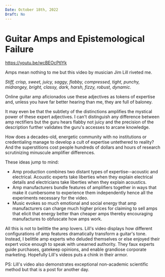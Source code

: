```yaml
---
Date: October 18th, 2022
Draft: No
---
```

# Guitar Amps and Epistemological Failure

https://youtu.be/wcBEOcPtlYk

Amps mean nothing to me but this video by musician Jim Lill riveted me.

*Stiff, crisp, sweet, juicy, saggy, flabby, compressed, tight, punchy, midrangey, bright, classy, dark, harsh, fizzy, robust, dynamic.*

Online guitar amp aficionados use these adjectives as tokens of expertise and, unless you have far better hearing than me, they are full of baloney.

It may even be that the subtlety of the distinctions amplifies the mystical power of these expert adjectives.
I can't distinguish any difference between amp rectifiers but the guru hears flabby not juicy and the precision of the description further validates the guru's accesses to arcane knowledge.

How does a decades-old, energetic community with no institutions or credentialing manage to develop a cult of expertise untethered to reality?
And the superstitions cost people hundreds of dollars and hours of research scrutinizing minuscule amplifier differences.

These ideas jump to mind:

- Amp production combines two distant types of expertise--acoustic and electrical. Acoustic experts take liberties when they explain electrical details and electricians take liberties when they explain acoustics.
- Amp manufacturers bundle features of amplifiers together in ways that make it cumbersome to experience them independently hence all the experiments necessary for the video. 
- Music evokes so much emotional and social energy that amp manufacturers can charge much higher prices for claiming to sell amps that elicit that energy better than cheaper amps thereby encouraging manufactures to obfuscate how amps work.

All this is not to belittle the amp lovers.
Lill's video displays how different configurations of amp features dramatically transform a guitar's tone.
Instead, I belittle amp experts who deluded themselves or else enjoyed their expert voice enough to speak with unearned authority.
They faux experts guide purchases, gatekeep opinions, and enable grandiose corporate marketing.
Hopefully Lill's videos puts a chink in their armor.

PS: Lill's video also demonstrates exceptional non-academic scientific method but that is a post for another day.
